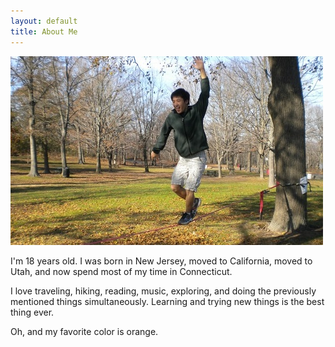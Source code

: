 ```yaml
---
layout: default
title: About Me
---
```


<img src="/images/slackline.jpg" alt="color photo" /> 

I'm 18 years old. I was born in New Jersey, moved to California, moved to Utah, and now spend most of my time in Connecticut.

I love traveling, hiking, reading, music, exploring, and doing the previously mentioned things simultaneously. Learning and trying new things is the best thing ever.

Oh, and my favorite color is orange.
